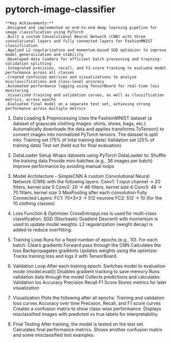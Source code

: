 # pytorch-image-classifier
    **Key Achievements:**      
    .Designed and implemented an end-to-end deep learning pipeline for image classification using PyTorch
    .Built a custom Convolutional Neural Network (CNN) with three convolutional layers and fully connected layers for FashionMNIST classification
    .Applied L2 regularization and momentum-based SGD optimizer to improve model generalization and stability
    .Developed data loaders for efficient batch processing and training-validation splitting
    .Integrated precision, recall, and F1-score tracking to evaluate model performance across all classes
    .Created confusion matrices and visualizations to analyze misclassifications and class-level accuracy
    .Automated performance logging using TensorBoard for real-time loss monitoring
    .Visualized training and validation curves, as well as classification metrics, across epochs
    .Evaluated final model on a separate test set, achieving strong performance across multiple metrics


1. Data Loading & Preprocessing
  Uses the FashionMNIST dataset (a dataset of grayscale clothing images: shirts, shoes, bags, etc.).
  Automatically downloads the data and applies transforms.ToTensor() to convert images into normalized PyTorch tensors.
  The dataset is split into:
    Training set (75% of total training data)
    Validation set (25% of training data)
    Test set (held out for final evaluation)

2. DataLoader Setup
Wraps datasets using PyTorch DataLoader to:
  Shuffle the training data
  Provide mini-batches (e.g., 36 images per batch)
  Improve performance by avoiding manual loops

3. Model Architecture – SimpleCNN
A custom Convolutional Neural Network (CNN) with the following layers:
  Conv1: 1 input channel → 20 filters, kernel size 5
  Conv2: 20 → 46 filters, kernel size 4
  Conv3: 46 → 70 filters, kernel size 3
MaxPooling after each convolution
Fully Connected Layers:
  FC1: 70×3×3 → 512 neurons
  FC2: 512 → 10 (for the 10 clothing classes)

4. Loss Function & Optimizer
  CrossEntropyLoss is used for multi-class classification.
  SGD (Stochastic Gradient Descent) with momentum is used to update model weights.
  L2 regularization (weight decay) is added to reduce overfitting.

5. Training Loop
  Runs for a fixed number of epochs (e.g., 10).
  For each batch:
    Clears gradients
    Forward pass through the CNN
    Calculates the loss
    Backpropagates gradients
    Updates weights using the optimizer
    Tracks training loss and logs it with TensorBoard.

6. Validation Loop
  After each training epoch:
  Switches model to evaluation mode (model.eval())
  Disables gradient tracking to save memory
  Runs validation data through the model
Collects predictions and calculates:
  Validation los
  Accuracy
  Precision
  Recall
  F1 Score
  Stores metrics for later visualization

7. Visualization
  Plots the following after all epochs:
    Training and validation loss curves
    Accuracy over time
    Precision, Recall, and F1 score curves
    Creates a confusion matrix to show class-wise performance.
    Displays misclassified images with predicted vs true labels for interpretability.

8. Final Testing
  After training, the model is tested on the test set.
  Calculates final performance metrics.
  Shows another confusion matrix and some misclassified test examples.
